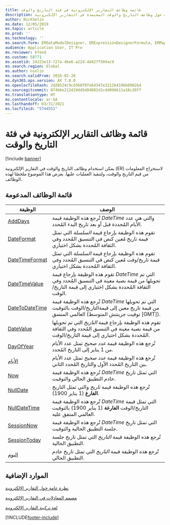 ```yaml
---
title: قائمة وظائف التقارير الإلكترونية في فئة التاريخ والوقت
description: يوفر هذا الموضوع معلومات حول وظائف التاريخ والوقت المعتمدة في التقارير الإلكترونية (ER).
author: NickSelin
ms.date: 12/05/2019
ms.topic: article
ms.prod: ''
ms.technology: ''
ms.search.form: ERDataModelDesigner, ERExpressionDesignerFormula, ERMappedFormatDesigner, ERModelMappingDesigner
audience: Application User, IT Pro
ms.reviewer: kfend
ms.custom: 58771
ms.assetid: 24223e13-727a-4be6-a22d-4d427f504ac9
ms.search.region: Global
ms.author: nselin
ms.search.validFrom: 2016-02-28
ms.dyn365.ops.version: AX 7.0.0
ms.openlocfilehash: 2dd8524c9cd368f0fe64347e3212b419bb0902b4
ms.sourcegitcommit: 074b6e212d19dd5d84881d1cdd096611a18c207f
ms.translationtype: HT
ms.contentlocale: ar-SA
ms.lasthandoff: 03/31/2021
ms.locfileid: "5744551"
---
```

# <a name="list-of-er-functions-in-the-date-and-time-category"></a>قائمة وظائف التقارير الإلكترونية في فئة التاريخ والوقت

[!include [banner](../includes/banner.md)]

يمكن استخدام وظائف التاريخ والوقت في التقارير الإلكترونية (ER) لاستخراج المعلومات من قيم التاريخ والوقت، ولتنفيذ العمليات عليها. يعرض هذا الموضوع ملخصًا لهذه الوظائف.

## <a name="list-of-supported-functions"></a>قائمة الوظائف المدعومة

| الوظيفة | ‏‏الوصف |
|----------|-------------|
| [AddDays](er-functions-datetime-adddays.md) | تُرجع هذه الوظيفة قيمة *DateTime* والتي هي عدد الأيام المُحددة قبل أو بعد تاريخ البدء المُحدد. |
| [DateFormat](er-functions-datetime-dateformat.md) | تقوم هذه الوظيفة بإرجاع قيمة *السلسلة* التي تمثل قيمة تاريخ مُعين كنص في التنسيق المُحدد وفي الثقافة المُحددة بشكل اختياري. |
| [DateTimeFormat](er-functions-datetime-datetimeformat.md) | تقوم هذه الوظيفة بإرجاع قيمة *السلسلة* التي تمثل قيمة تاريخ/وقت مُعين كنص في التنسيق المُحدد وفي الثقافة المُحددة بشكل اختياري. |
| [DateTimeValue](er-functions-datetime-datetimevalue.md) | تقوم هذه الوظيفة بإرجاع قيمة *DateTime* التي تم تحويلها من قيمة نصية معينة في التنسيق المُحدد وفي الثقافة المُحددة بشكل اختياري إلى قيمة التاريخ/الوقت. |
| [DateToDateTime](er-functions-datetime-datetodatetime.md) | تُرجع هذه الوظيفة قيمة *DateTime* التي تم تحويلها من قيمة تاريخ معين إلى قيمةالتاريخ/الوقت بالتوقيت  العالمي المنسق (توقيت جرينتش المتوسط \[GMT\]). |
| [DateValue](er-functions-datetime-datevalue.md) | تقوم هذه الوظيفة بإرجاع قيمة *التاريخ* التي تم تحويلها من قيمة نصية معينة في التنسيق المُحدد وفي الثقافة المُحددة بشكل اختياري إلى قيمة التاريخ/الوقت. |
| [DayOfYear](er-functions-datetime-dayofyear.md) | تُرجع هذه الوظيفة قيمة *عدد صحيح* تمثل عدد الأيام من 1 يناير إلى التاريخ المُحدد. |
| [الأيام](er-functions-datetime-days.md) | تُرجع هذه الوظيفة قيمة *عدد صحيح* تمثل عدد الأيام بين التاريخ المُحدد الأول والتاريخ المُحدد الثاني. |
| [Now](er-functions-datetime-now.md) | تُرجع هذه الوظيفة قيمة *DateTime* التي تمثل تاريخ خادم التطبيق الحالي والتوقيت. |
| [NullDate](er-functions-datetime-nulldate.md) | تُرجع هذه الوظيفة قيمة *تاريخ* والتي تمثل التاريخ **الفارغ** (1 يناير 1900). |
| [NullDateTime](er-functions-datetime-nulldatetime.md) | تُرجع هذه الوظيفة قيمة *DateTime* التي تمثل قيمة التاريخ/الوقت **الفارغة** (1 يناير 1900) بالتوقيت العالمي المتفق عليه. |
| [SessionNow](er-functions-datetime-sessionnow.md) | تُرجع هذه الوظيفة قيمة *DateTime* التي تمثل تاريخ جلسة التطبيق الحالية والتوقيت. |
| [SessionToday](er-functions-datetime-sessiontoday.md) | تُرجع هذه الوظيفة قيمة *التاريخ* التي تمثل تاريخ جلسة التطبيق الحالية. |
| [اليوم](er-functions-datetime-today.md) | تُرجع هذه الوظيفة قيمة *التاريخ* التي تمثل تاريخ خادم التطبيق الحالي. |

## <a name="additional-resources"></a>الموارد الإضافية

[نظرة عامة حول التقارير الإلكترونية](general-electronic-reporting.md)

[مصمم المعادلات في التقارير الإلكترونية](general-electronic-reporting-formula-designer.md)

[لغة تركيبة التقارير الإلكترونية](er-formula-language.md)


[!INCLUDE[footer-include](../../../includes/footer-banner.md)]